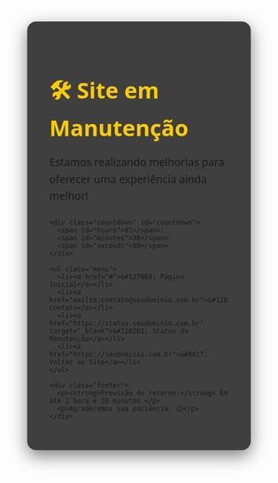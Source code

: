 <!DOCTYPE html>
<html lang="pt-BR">
<head>
  <meta charset="UTF-8" />
  <meta name="viewport" content="width=device-width, initial-scale=1.0"/>
  <title>Site em Manutenção</title>
  <style>
    * {
      margin: 0;
      padding: 0;
      box-sizing: border-box;
      font-family: 'Segoe UI', Tahoma, Geneva, Verdana, sans-serif;
    }

    body {
      background: linear-gradient(135deg, #1a2a6c, #b21f1f, #1a2a6c);
      color: white;
      min-height: 100vh;
      display: flex;
      justify-content: center;
      align-items: center;
      text-align: center;
      padding: 20px;
    }

    .container {
      max-width: 600px;
      background: rgba(0, 0, 0, 0.75);
      padding: 40px;
      border-radius: 16px;
      box-shadow: 0 10px 30px rgba(0, 0, 0, 0.5);
    }

    h1 {
      font-size: 2.5rem;
      margin-bottom: 20px;
      color: #ffcc00;
    }

    p.subtitle {
      font-size: 1.2rem;
      margin-bottom: 25px;
      line-height: 1.6;
    }

    .countdown {
      font-size: 1.8rem;
      font-weight: bold;
      margin: 25px 0;
      color: #4fc3f7;
    }

    .countdown span {
      display: inline-block;
      min-width: 60px;
      padding: 8px 0;
      background: rgba(0, 0, 0, 0.4);
      border-radius: 8px;
      margin: 0 5px;
    }

    .menu {
      list-style: none;
      margin: 30px 0;
    }

    .menu li {
      margin: 15px 0;
    }

    .menu a {
      color: #4fc3f7;
      text-decoration: none;
      font-size: 1.1rem;
      display: inline-block;
      padding: 10px 20px;
      border: 1px solid #4fc3f7;
      border-radius: 8px;
      transition: all 0.3s ease;
    }

    .menu a:hover {
      background-color: #4fc3f7;
      color: #000;
      transform: translateY(-2px);
    }

    .footer {
      margin-top: 30px;
      font-size: 0.95rem;
      color: #bbb;
    }

    @media (max-width: 600px) {
      .container {
        padding: 25px;
      }

      h1 {
        font-size: 2rem;
      }

      .countdown {
        font-size: 1.4rem;
      }

      .countdown span {
        min-width: 45px;
        font-size: 1rem;
      }

      .menu a {
        font-size: 1rem;
        padding: 8px 16px;
      }
    }
  </style>
</head>
<body>
  <div class="container">
    <h1>🛠️ Site em Manutenção</h1>
    <p class="subtitle">Estamos realizando melhorias para oferecer uma experiência ainda melhor!</p>

    <div class="countdown" id="countdown">
      <span id="hours">01</span>:
      <span id="minutes">30</span>:
      <span id="seconds">00</span>
    </div>

    <ul class="menu">
      <li><a href="#">&#127968; Página Inicial</a></li>
      <li><a href="mailto:contato@seudominio.com.br">&#128231; Contato</a></li>
      <li><a href="https://status.seudominio.com.br" target="_blank">&#128201; Status da Manutenção</a></li>
      <li><a href="https://seudominio.com.br">&#8617; Voltar ao Site</a></li>
    </ul>

    <div class="footer">
      <p><strong>Previsão de retorno:</strong> Em até 1 hora e 30 minutos.</p>
      <p>Agradecemos sua paciência. 😊</p>
    </div>
  </div>

  <script>
    // Define o tempo de manutenção: 1 hora e 30 minutos = 90 minutos = 5400 segundos
    let totalSeconds = 90 * 60; // 5400 segundos

    const hoursEl = document.getElementById('hours');
    const minutesEl = document.getElementById('minutes');
    const secondsEl = document.getElementById('seconds');

    function updateCountdown() {
      if (totalSeconds <= 0) {
        document.querySelector('.countdown').innerHTML = '<span style="color:#ff5252;">Manutenção concluída!</span>';
        clearInterval(timer);
        return;
      }

      const hours = Math.floor(totalSeconds / 3600);
      const minutes = Math.floor((totalSeconds % 3600) / 60);
      const seconds = totalSeconds % 60;

      hoursEl.textContent = String(hours).padStart(2, '0');
      minutesEl.textContent = String(minutes).padStart(2, '0');
      secondsEl.textContent = String(seconds).padStart(2, '0');

      totalSeconds--;
    }

    // Atualiza imediatamente ao carregar
    updateCountdown();

    // Atualiza a cada 1 segundo
    const timer = setInterval(updateCountdown, 1000);
  </script>
</body>
</html>
